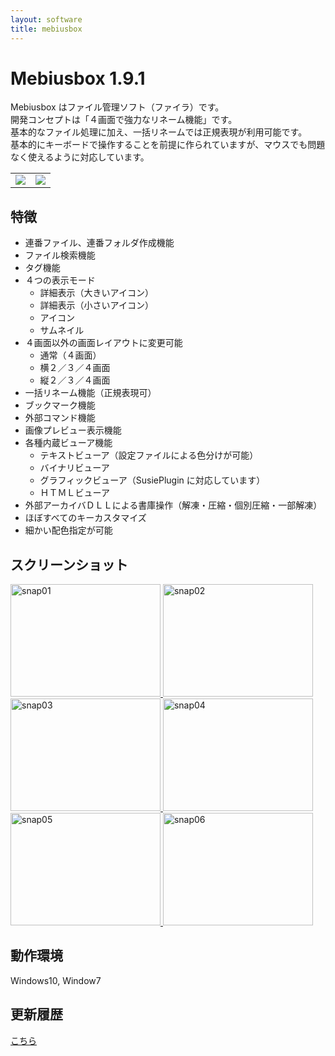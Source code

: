 ```yaml
---
layout: software
title: mebiusbox
---
```


# Mebiusbox 1.9.1

Mebiusbox はファイル管理ソフト（ファイラ）です。  
開発コンセプトは「４画面で強力なリネーム機能」です。  
基本的なファイル処理に加え、一括リネームでは正規表現が利用可能です。  
基本的にキーボードで操作することを前提に作られていますが、マウスでも問題なく使えるように対応しています。

<table class="dl" cellpadding="0" cellspacing="0" border="0">
	<tr>
		<td>
			<a href="https://github.com/mebiusbox/apps/releases/tag/first" target="_blank" onclick="ga('send','pageview',{'page':'/downloads/MebiusboxSetup','Title':'MebiusboxSetup'});">
				<img src="/assets/img/download_exe.jpg" />
			</a>
		</td>
		<td>
			<a href="https://github.com/mebiusbox/apps/releases/tag/first" target="_blank" onclick="ga('send','pageview',{'page':'/downloads/Mebiusbox','Title':'Mebiusbox'});">
				<img src="/assets/img/download_zip.jpg" />
			</a>
		</td>
	</tr>
</table>


## 特徴
* 連番ファイル、連番フォルダ作成機能
* ファイル検索機能
* タグ機能
* ４つの表示モード
	* 詳細表示（大きいアイコン）
	* 詳細表示（小さいアイコン）
	* アイコン
	* サムネイル
* ４画面以外の画面レイアウトに変更可能
	* 通常（４画面）
	* 横２／３／４画面
	* 縦２／３／４画面
* 一括リネーム機能（正規表現可）
* ブックマーク機能
* 外部コマンド機能
* 画像プレビュー表示機能
* 各種内蔵ビューア機能
	* テキストビューア（設定ファイルによる色分けが可能）
	* バイナリビューア
	* グラフィックビューア（SusiePlugin に対応しています）
	* ＨＴＭＬビューア
* 外部アーカイバＤＬＬによる書庫操作（解凍・圧縮・個別圧縮・一部解凍）
* ほぼすべてのキーカスタマイズ
* 細かい配色指定が可能

## スクリーンショット
<div class="snap">
	<a class="fancybox" rel="group" href="/assets/img/Mebiusbox_snap01.jpg">
		<img src="/assets/img/Mebiusbox_snap01.jpg" width="240" height="180" alt="snap01" border="0" />
	</a>
	<a class="fancybox" rel="group" href="/assets/img/Mebiusbox_snap02.jpg">
		<img src="/assets/img/Mebiusbox_snap02.jpg" width="240" height="180" alt="snap02" border="0" />
	</a>
	<a class="fancybox" rel="group" href="/assets/img/Mebiusbox_snap03.jpg">
		<img src="/assets/img/Mebiusbox_snap03.jpg" width="240" height="180" alt="snap03" border="0" />
	</a>
	<a class="fancybox" rel="group" href="/assets/img/Mebiusbox_snap04.jpg">
		<img src="/assets/img/Mebiusbox_snap04.jpg" width="240" height="180" alt="snap04" border="0" />
	</a>
	<a class="fancybox" rel="group" href="/assets/img/Mebiusbox_snap05.jpg">
		<img src="/assets/img/Mebiusbox_snap05.jpg" width="240" height="180" alt="snap05" border="0" />
	</a>
	<a class="fancybox" rel="group" href="/assets/img/Mebiusbox_snap06.jpg">
		<img src="/assets/img/Mebiusbox_snap06.jpg" width="240" height="180" alt="snap06" border="0" />
	</a>
	<br class="clear" />
</div>

## 動作環境
Windows10, Window7

## 更新履歴

[こちら](/software_mebiusbox_changelogs.html)
